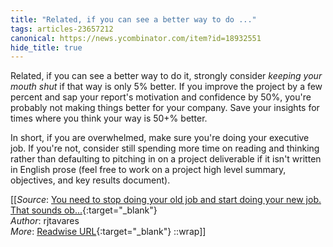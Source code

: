 ```yaml
---
title: "Related, if you can see a better way to do ..."
tags: articles-23657212
canonical: https://news.ycombinator.com/item?id=18932551
hide_title: true
---
```


Related, if you can see a better way to do it, strongly consider *keeping your mouth shut* if that way is only 5% better. If you improve the project by a few percent and sap your report's motivation and confidence by 50%, you're probably not making things better for your company. Save your insights for times where you think your way is 50+% better.

In short, if you are overwhelmed, make sure you're doing your executive job. If you're not, consider still spending more time on reading and thinking rather than defaulting to pitching in on a project deliverable if it isn't written in English prose (feel free to work on a project high level summary, objectives, and key results document).


[[_Source_: [You need to stop doing your old job and start doing your new job. That sounds ob...](https://news.ycombinator.com/item?id=18932551){:target="_blank"}<br>
_Author_: rjtavares<br>
_More_: [Readwise URL](https://readwise.io/open/463128252){:target="_blank"}
::wrap]]